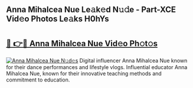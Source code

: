 ## Anna Mihalcea Nue Le𝚊k𝚎d N𝚞𝚍e - Part-XCE Vid𝚎o Photos Le𝚊ks H0hYs

# <h2><a href="http://fb6spt.evod.top/?m=Anna+Mihalcea+Nue">🔗 👉🔴 Anna Mihalcea Nue Vid𝚎o Ph𝚘t𝚘s</a></h2>

[![Anna Mihalcea Nue N𝚞d𝚎s](https://i.imgur.com/8V9OHl7.gif)](http://fb6spt.evod.top/?m=Anna+Mihalcea+Nue)
Digital influencer Anna Mihalcea Nue known for their dance performances and lifestyle vlogs. Influential educator Anna Mihalcea Nue, known for their innovative teaching methods and commitment to education. 
